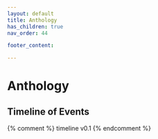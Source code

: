 ```yaml
---
layout: default
title: Anthology
has_children: true
nav_order: 44

footer_content: 

---
```


# Anthology


## Timeline of Events

<!-- QueryToSerialize: LIST without ID region + ", " + timestamp + ": " + "["+ title + "](https://terra-campaigns.github.io/"+ regexreplace(file.path, ".md", "") + ") (" + parent + ")" FROM "degenesis/campaigns" WHERE contains(file.folder, this.file.folder) AND file.name != "index" SORT timestamp, nav_order asc -->

{% comment %}
timeline v0.1
{% endcomment %}